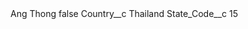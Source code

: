 <?xml version="1.0" encoding="UTF-8"?>
<CustomMetadata xmlns="http://soap.sforce.com/2006/04/metadata" xmlns:xsi="http://www.w3.org/2001/XMLSchema-instance" xmlns:xsd="http://www.w3.org/2001/XMLSchema">
    <label>Ang Thong</label>
    <protected>false</protected>
    <values>
        <field>Country__c</field>
        <value xsi:type="xsd:string">Thailand</value>
    </values>
    <values>
        <field>State_Code__c</field>
        <value xsi:type="xsd:string">15</value>
    </values>
</CustomMetadata>
